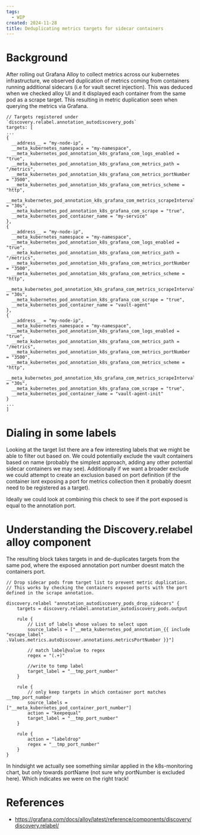 ```yaml
---
tags:
  - WIP
created: 2024-11-28
title: Deduplicating metrics targets for sidecar containers
---
```


# Background

After rolling out Grafana Alloy to collect metrics across our kubernetes infrastructure, we observed duplication of metrics coming from containers running additional sidecars (i.e for vault secret injection). This was deduced when we checked alloy UI and it displayed each container from the same pod as a scrape target. This resulting in metric duplication seen when querying the metrics via Grafana.

```
// Targets registered under `discovery.relabel.annotation_autodiscovery_pods`
targets: [
...
{
  __address__ = "my-node-ip",
  __meta_kubernetes_namespace = "my-namespace",
  __meta_kubernetes_pod_annotation_k8s_grafana_com_logs_enabled = "true",
  __meta_kubernetes_pod_annotation_k8s_grafana_com_metrics_path = "/metrics",
  __meta_kubernetes_pod_annotation_k8s_grafana_com_metrics_portNumber = "3500", 
  __meta_kubernetes_pod_annotation_k8s_grafana_com_metrics_scheme = "http", 
  __meta_kubernetes_pod_annotation_k8s_grafana_com_metrics_scrapeInterval = "30s",
  __meta_kubernetes_pod_annotation_k8s_grafana_com_scrape = "true",
  __meta_kubernetes_pod_container_name = "my-service"
},
{
  __address__ = "my-node-ip",
  __meta_kubernetes_namespace = "my-namespace",
  __meta_kubernetes_pod_annotation_k8s_grafana_com_logs_enabled = "true",
  __meta_kubernetes_pod_annotation_k8s_grafana_com_metrics_path = "/metrics",
  __meta_kubernetes_pod_annotation_k8s_grafana_com_metrics_portNumber = "3500", 
  __meta_kubernetes_pod_annotation_k8s_grafana_com_metrics_scheme = "http", 
  __meta_kubernetes_pod_annotation_k8s_grafana_com_metrics_scrapeInterval = "30s",
  __meta_kubernetes_pod_annotation_k8s_grafana_com_scrape = "true",
  __meta_kubernetes_pod_container_name = "vault-agent"
},
{
  __address__ = "my-node-ip",
  __meta_kubernetes_namespace = "my-namespace",
  __meta_kubernetes_pod_annotation_k8s_grafana_com_logs_enabled = "true",
  __meta_kubernetes_pod_annotation_k8s_grafana_com_metrics_path = "/metrics",
  __meta_kubernetes_pod_annotation_k8s_grafana_com_metrics_portNumber = "3500", 
  __meta_kubernetes_pod_annotation_k8s_grafana_com_metrics_scheme = "http", 
  __meta_kubernetes_pod_annotation_k8s_grafana_com_metrics_scrapeInterval = "30s",
  __meta_kubernetes_pod_annotation_k8s_grafana_com_scrape = "true",
  __meta_kubernetes_pod_container_name = "vault-agent-init"
}
...
]
```

# Dialing in some labels

Looking at the target list there are a few interesting labels that we might be able to filter out based on. We could potentially exclude the vault containers based on name (probably the simplest approach, adding any other potential sidecar containers we may see). Additionally if we want a broader exclude we could attempt to create an exclusion based on port definition (if the container isnt exposing a port for metrics collection then it probably doesnt need to be registered as a target).

Ideally we could look at combining this check to see if the port exposed is equal to the annotation port.

# Understanding the Discovery.relabel alloy component

The resulting block takes targets in and de-duplicates targets from the same pod, where the exposed annotation port number doesnt match the containers port.

```
// Drop sidecar pods from target list to prevent metric duplication.
// This works by checking the containers exposed ports with the port defined in the scrape annotation.

discovery.relabel "annotation_autodiscovery_pods_drop_sidecars" {
	targets = discovery.relabel.annotation_autodiscovery_pods.output
	
	rule {
		// List of labels whose values to select upon
		source_labels = ["__meta_kubernetes_pod_annotation_{{ include "escape_label" .Values.metrics.autoDiscover.annotations.metricsPortNumber }}"]
		
		// match label@value to regex
		regex = "(.+)"
		
		//write to temp label
		target_label = "__tmp_port_number"
	}
	
	rule {
		// only keep targets in which container port matches __tmp_port_number
		source_labels = ["__meta_kubernetes_pod_container_port_number"]
		action = "keepequal"
		target_label = "__tmp_port_number"
	}
	
	rule {
		action = "labeldrop"
		regex = "__tmp_port_number"
	}
}
```

In hindsight we actually see something similar applied in the k8s-monitoring chart, but only towards portName (not sure why portNumber is excluded here). Which indicates we were on the right track!

# References

- https://grafana.com/docs/alloy/latest/reference/components/discovery/discovery.relabel/
